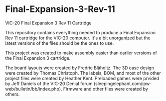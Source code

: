 # Final-Expansion-3-Rev-11
VIC-20 Final Expansion 3 Rev 11 Cartridge

This repository contains everything needed to produce a Final Expansion Rev 11 cartridge for the VIC-20 computer.  It's a bit unorganized but the latest versions of the files should be the ones to use.

This project was created to make assembly easier than earlier versions of the Final Expansion 3 cartridge.

The board layouts were created by Fredric Blåholtz.  The 3D case design were created by Thomas Christoph.  The labels, BOM, and most of the other project files were created by Heather Kent.  Preloaded games were prvided by Jeff Daniels of the VIC-20 Denial forum (sleepingelephant.com/ipw-web/bulletin/bb/index.php).  Firmware and other files were created by others.
